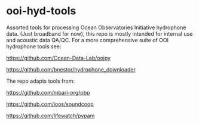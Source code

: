 # ooi-hyd-tools 

Assorted tools for processing Ocean Observatories Initiative hydrophone data. (Just broadband for now), this repo is mostly intended for internal use and acoustic data QA/QC. 
For a more comprehensive suite of OOI hydrophone tools see:

https://github.com/Ocean-Data-Lab/ooipy

https://github.com/bnestor/hydrophone_downloader

The repo adapts tools from: 

https://github.com/mbari-org/pbp

https://github.com/ioos/soundcoop

https://github.com/lifewatch/pypam
